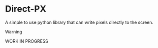 # Direct-PX
A simple to use python library that can write pixels directly to the screen.

> [!WARNING]  
> WORK IN PROGRESS
